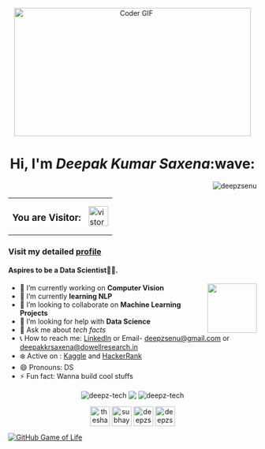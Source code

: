 <p align="center">
  <img src="https://i.giphy.com/media/RbDKaczqWovIugyJmW/giphy.webp" align="center" alt="Coder GIF" width="480" height="260">
</p>
<h1 align="center">Hi, I'm <b><i>Deepak Kumar Saxena</i></b>:wave:</h1>



<p align="right"> <img src="https://komarev.com/ghpvc/?username=deepz-tech" alt="deepzsenu" /> </p>

<table>
  <tr>
    <td><h3>You are Visitor: </h3></td>
    <td><img src="https://profile-counter.glitch.me/deepz-tech/count.svg" alt="vistor count" height="40" /></td>
  </tr>
</table>

### Visit my detailed [profile](https://drive.google.com/file/d/1_ks4MSCqJwOaIYi-wz1g-Bv0NB2By_7y/view?usp=sharing)
#### Aspires to be a Data Scientist👨‍💻. 

<img align='right' src='https://user-images.githubusercontent.com/5713670/87202985-820dcb80-c2b6-11ea-9f56-7ec461c497c3.gif' width='100"'>

- 🔭 I’m currently working on **Computer Vision** 
- 🌱 I’m currently __learning NLP__
- 👯 I’m looking to collaborate on **Machine Learning Projects**
- :eyes: I’m looking for help with __Data Science__
- 💬 Ask me about _tech facts_
- :telephone_receiver: How to reach me: [LinkedIn](https://www.linkedin.com/in/deepzsenu/) or Email- deepzsenu@gmail.com or deepakkrsaxena@dowellresearch.in
- :snowflake: Active on : [Kaggle](https://www.kaggle.com/deepzsenu) and [HackerRank](https://www.hackerrank.com/deepzsenu)
- 😄 Pronouns: DS
- ⚡ Fun fact: Wanna build cool stuffs 


<p align="center">
<img align="center" src="https://github-readme-stats.vercel.app/api/top-langs/?username=deepz-tech&layout=compact&hide=html&theme=radical" alt="deepz-tech" />
<img align="center" src="https://github-readme-stats.vercel.app/api/top-langs/?username=deepz-tech&theme=dark&hide_langs_below=1" />
<img align="center" src="https://github-readme-stats.vercel.app/api?username=deepz-tech&show_icons=true&theme=radical" alt="deepz-tech" />
</p>

<p align="center">
<a href="https://instagram.com/deepzsenu3" target="blank"><img align="center" src="https://cdn.jsdelivr.net/npm/simple-icons@3.0.1/icons/instagram.svg" alt="theshadowof_a_tear" height="40" width="40" /></a>
<a href="https://www.linkedin.com/in/deepzsenu/" target="blank"><img align="center" src="https://cdn.jsdelivr.net/npm/simple-icons@3.0.1/icons/linkedin.svg" alt="subhayuroy" height="40" width="40" /></a>
<a href="https://www.kaggle.com/deepzsenu" target="blank"><img align="center" src="https://cdn.jsdelivr.net/npm/simple-icons@3.0.1/icons/kaggle.svg" alt="deepzsenu" height="40" width="40" /></a>
<a href="https://twitter.com/deepzsenu" target="blank"><img align="center" src="https://cdn.jsdelivr.net/npm/simple-icons@3.0.1/icons/twitter.svg" alt="deepzsenu" height="40" width="40" /></a>
</p>

[![GitHub Game of Life](https://github4life.herokuapp.com/hackcoderr.gif?z=6)](https://github4life.herokuapp.com/deepz-tech)
